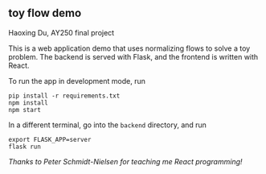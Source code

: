 ## toy flow demo

Haoxing Du, AY250 final project

This is a web application demo that uses normalizing flows to solve a toy problem.
The backend is served with Flask, and the frontend is written with React.

To run the app in development mode, run 
    
    pip install -r requirements.txt
    npm install
    npm start

In a different terminal, go into the `backend` directory, and run

    export FLASK_APP=server
    flask run

*Thanks to Peter Schmidt-Nielsen for teaching me React programming!*